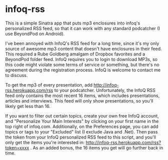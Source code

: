 infoq-rss
=========

This is a simple Sinatra app that puts mp3 enclosures into infoq's personalized RSS feed, so that it can work with any standard podcatcher (I use BeyondPod on Android).  

I've been annoyed with InfoQ's RSS feed for a long time, since it's my only source of awesome mp3 content that doesn't have enclosures in their feed.  This required a Rube Goldberg amalgam of Dropbox favorites and a BeyondPod folder feed.  InfoQ requires you to login to download MP3s, so this code might violate some terms of service or something, but there's no agreement during the registration process.  InfoQ is welcome to contact me to discuss.

To get the mp3 of every presentation, add http://infoq-rss.herokuapp.com/rss to your podcatcher.  Unfortunately, the InfoQ RSS feed only contains the most recent 16 items, which includes presentations, articles and interviews.  This feed will only show presentations, so you'll likely get less than 16.

If you want to filter out certain topics, create your own free InfoQ account, and "Personalize Your Main Interests" by clicking on your first name in the top right of infoq.com.  Additionally, on the Preferences page, you can add topics or tags to your "Excluded" list (I exclude Java and .Net).  Then pass the token from your InfoQ personalized RSS feed to this script, and you'll only get the items you're interested in: http://infoq-rss.herokuapp.com/rss?token=xxxx .  As an added bonus, the 16 items you get will go further back in time.


